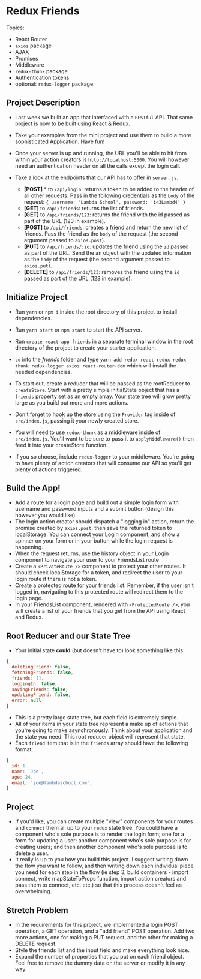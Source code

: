 # Redux Friends

Topics:

* React Router
* `axios` package
* AJAX
* Promises
* Middleware
* `redux-thunk` package
* Authentication tokens
* optional: `redux-logger` package

## Project Description

* Last week we built an app that interfaced with a `RESTful` API. That same project is now to be built using React & Redux.
* Take your examples from the mini project and use them to build a more sophisticated Application. Have fun!
* Once your server is up and running, the URL you'll be able to hit from within your action creators is `http://localhost:5000`. You will however need an authentication header on all the calls except the login call.
* Take a look at the endpoints that our API has to offer in `server.js`.

  * **[POST]** * to `/api/login`: returns a token to be added to the header of all other requests. Pass in the following credentials as the `body` of the request: `{ username: 'Lambda School', password: 'i<3Lambd4' }`
  * **[GET]** to `/api/friends`: returns the list of friends.
  * **[GET]** to `/api/friends/123`: returns the friend with the id passed as part of the URL (123 in example).
  * **[POST]** to `/api/friends`: creates a friend and return the new list of friends. Pass the friend as the `body` of the request (the second argument passed to `axios.post`).
  * **[PUT]** to `/api/friends/:id`: updates the friend using the `id` passed as part of the URL. Send the an object with the updated information as the `body` of the request (the second argument passed to `axios.put`).
  * **[DELETE]** to `/api/friends/123`: removes the friend using the `id` passed as part of the URL (123 in example).

## Initialize Project

* Run `yarn` or `npm i` inside the root directory of this project to install dependencies.
* Run `yarn start` or `npm start` to start the API server.


* Run `create-react-app friends` in a separate terminal window in the root directory of the project to create your starter application.


* `cd` into the _friends_ folder and type `yarn add redux react-redux redux-thunk redux-logger axios react-router-dom` which will install the needed dependencies.


* To start out, create a reducer that will be passed as the rootReducer to `createStore`. Start with a pretty simple initialState object that has a `friends` property set as an empty array. Your state tree will grow pretty large as you build out more and more actions.
* Don't forget to hook up the store using the `Provider` tag inside of `src/index.js`, passing it your newly created store.
* You will need to use `redux-thunk` as a middleware inside of `src/index.js`. You'll want to be sure to pass it to `applyMiddleware()` then feed it into your createStore function.
* If you so choose, include `redux-logger` to your middleware. You're going to have plenty of action creators that will consume our API so you'll get plenty of actions triggered.



## Build the App!
* Add a route for a login page and build out a simple login form with username and password inputs and a submit button (design this however you would like).
* The login action creator should dispatch a "logging in" action, return the promise created by `axios.post`, then save the returned token to localStorage. You can connect your Login component, and show a spinner on your form or in your button while the login request is happening.
* When the request returns, use the history object in your Login component to navigate your user to your FriendsList route
* Create a `<PrivateRoute />` component to protect your other routes. It should check localStorage for a token, and redirect the user to your login route if there is not a token.
* Create a protected route for your friends list. Remember, if the user isn't logged in, navigating to this protected route will redirect them to the login page.
* In your FriendsList component, rendered with `<ProtectedRoute />`, you will create a list of your friends that you get from the API using React and Redux.

## Root Reducer and our State Tree

* Your initial state **could** (but doesn't have to) look something like this:

```js
{
  deletingFriend: false,
  fetchingFriends: false,
  friends: [],
  loggingIn: false,
  savingFriends: false,
  updatingFriend: false,
  error: null
}
```

* This is a pretty large state tree, but each field is extremely simple.
* All of your items in your state tree represent a make up of actions that you're going to make asynchronously. Think about your application and the state you need. This root reducer object will represent that state.
* Each `friend` item that is in the `friends` array should have the following format:

```js
{
  id: 1
  name: 'Joe',
  age: 24,
  email: 'joe@lambdaschool.com',
}
```

## Project

* If you'd like, you can create multiple "view" components for your routes and `connect` them all up to your `redux` state tree. You could have a component who's sole purpose is to render the login form; one for a form for updating a user; another component who's sole purpose is for creating users; and then another component who's sole purpose is to delete a user.
* It really is up to you how you build this project. I suggest writing down the flow you want to follow, and then writing down each individual piece you need for each step in the flow (ie step 3, build containers - import connect, write mapStateToProps function, import action creators and pass them to connect, etc. etc.) so that this process doesn't feel as overwhelming.

## Stretch Problem

* In the requirements for this project, we implemented a login POST operation, a GET operation, and a "add friend" POST operation. Add two more actions, one for making a PUT request, and the other for making a DELETE request.
* Style the friends list and the input field and make everything look nice.
* Expand the number of properties that you put on each friend object. Feel free to remove the dummy data on the server or modify it in any way.
